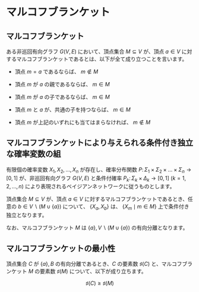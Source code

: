 # マルコフブランケット

## マルコフブランケット
ある非巡回有向グラフ $G(V, E)$ において、頂点集合 $M \subseteq V$ が、頂点 $a \in V$ に対するマルコフブランケットであるとは、以下が全て成り立つことを言います。

* 頂点 $m=a$ であるならば、 $m \notin M$

* 頂点 $m$ が $a$ の親であるならば、 $m \in M$

* 頂点 $m$ が $a$ の子であるならば、 $m \in M$

* 頂点 $m$ と $a$ が、共通の子を持つならば、 $m \in M$

* 頂点 $m$ が上記のいずれにも当てはまらなければ、 $m \notin M$



## マルコフブランケットにより与えられる条件付き独立な確率変数の組
有限個の確率変数 $X_{1}, X_{2}, \dots, X_{n}$ が存在し、確率分布関数 $P \colon \Sigma_{1} \times \Sigma_{2} \times \dots \times \Sigma_{n} \rightarrow [0,1]$ が、非巡回有向グラフ $G(V, E)$ と条件付確率 $P_{k} \colon \Sigma_{k} \times \Delta_{k} \rightarrow [0,1] \ (k=1, 2, \dots, n)$ により表現されるベイジアンネットワークに従うものとします。

頂点集合 $M \subseteq V$ が、頂点 $a \in V$ に対するマルコフブランケットであるとき、任意の $b \in V \backslash (M \cup \lbrace a \rbrace)$ について、 $\lbrace X_{a}, X_{b} \rbrace$ は、 $\lbrace X_{m} \mid m \in M \rbrace$ 上で条件付き独立となります。

なお、マルコフブランケット $M$ は $\lbrace a \rbrace,  V \backslash (M \cup \lbrace a \rbrace)$ の有向分離となります。

## マルコフブランケットの最小性
頂点集合 $C$ が $\lbrace a \rbrace, B$ の有向分離であるとき、$C$ の要素数 $\sharp(C)$ と、マルコフブランケット $M$ の要素数  $\sharp(M)$ について、以下が成り立ちます。

$$
\sharp(C) \geq \sharp(M)
$$